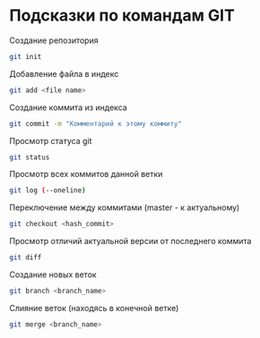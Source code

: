 # Подсказки по командам GIT

Создание репозитория
```sh 
git init
```

Добавление файла в индекс
```sh 
git add <file name>
```

Создание коммита из индекса
```sh 
git commit -m "Комментарий к этому коммиту"
```
Просмотр статуса git
```sh 
git status
```

Просмотр всех коммитов данной ветки
```sh 
git log (--oneline)
```

Переключение между коммитами
(master - к актуальному)
```sh 
git checkout <hash_commit>
```

Просмотр отличий актуальной версии от последнего коммита
```sh 
git diff
```
Создание новых веток
```sh 
git branch <branch_name>
```

Слияние веток (находясь в конечной ветке)
```sh 
git merge <branch_name>
```



